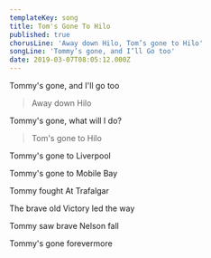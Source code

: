 ```yaml
---
templateKey: song
title: Tom's Gone To Hilo
published: true
chorusLine: 'Away down Hilo, Tom’s gone to Hilo'
songLine: 'Tommy’s gone, and I’ll Go too'
date: 2019-03-07T08:05:12.000Z
---
```

Tommy\'s gone, and I'll go too

>Away down Hilo

Tommy\'s gone, what will I do?

>Tom\'s gone to Hilo

Tommy\'s gone to Liverpool

Tommy\'s gone to Mobile Bay

Tommy fought At Trafalgar

The brave old Victory led the way

Tommy saw brave Nelson fall

Tommy\'s gone forevermore
